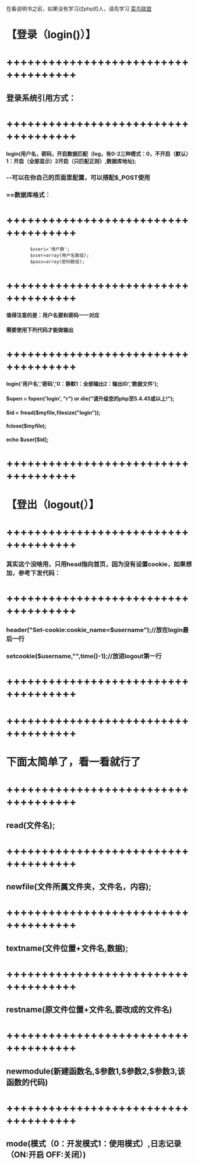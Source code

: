 <p>在看说明书之前，如果没有学习过php的人，请先学习
<a href="https://www.runoob.com/php/">菜鸟联盟</a></p>

<h1>【登录（login()）】</h1>

<h1>++++++++++++++++++++++++++++++++++++</h1>

<h2>登录系统引用方式：</h2>

<h1>++++++++++++++++++++++++++++++++++++</h1>

<h4>login(用户名，密码，开启数据匹配（log，有0-2三种模式：0，不开启（默认）1：开启（全部显示）2开启（只匹配正则）,数据库地址);</h4>

<h3>--可以在你自己的页面里配置，可以搭配$_POST使用</h3>

<h3>==数据库格式：</h3>

<h1>++++++++++++++++++++++++++++++++++++</h1>

<pre><code>         $useri=&#39;用户数&#39;;               
         $user=array(用户名数组);
         $pass=array(密码数组);</code></pre>

<h1>++++++++++++++++++++++++++++++++++++</h1>

<h4>值得注意的是：用户名要和密码一一对应</h4>

<h4>需要使用下列代码才能做输出</h4>

<h1>++++++++++++++++++++++++++++++++++++</h1>

<h4>login(&#39;用户名&#39;,&#39;密码&#39;,&#39;0：静默1：全部输出2：输出ID&#39;,&#39;数据文件&#39;);</h4>

<h4>$open = fopen(&#39;login&#39;, &quot;r&quot;) or die(&quot;请升级您的php至5.4.45或以上!&quot;);</h4>

<h4>$id = fread($myfile,filesize(&quot;login&quot;));</h4>

<h4>fclose($myfile);</h4>

<h4>echo $user[$id];</h4>

<h1>++++++++++++++++++++++++++++++++++++</h1>

<h1>【登出（logout(）】</h1>

<h1>++++++++++++++++++++++++++++++++++++</h1>

<h3>其实这个没啥用，只用head指向首页，因为没有设置cookie，如果想加，参考下发代码：</h3>

<h1>++++++++++++++++++++++++++++++++++++</h1>

<h3>header(&quot;Set-cookie:cookie_name=$username&quot;);//放在login最后一行</h3>

<h3>setcookie($username,&quot;&quot;,time()-1);//放进logout第一行</h3>

<h1>++++++++++++++++++++++++++++++++++++</h1>

<h1>++++++++++++++++++++++++++++++++++++</h1>

<h1>下面太简单了，看一看就行了</h1>

<h1>++++++++++++++++++++++++++++++++++++</h1>

<h2>read(文件名);</h2>

<h1>++++++++++++++++++++++++++++++++++++</h1>

<h2>newfile(文件所属文件夹，文件名，内容);</h2>

<h1>++++++++++++++++++++++++++++++++++++</h1>

<h2>textname(文件位置+文件名,数据);</h2>

<h1>++++++++++++++++++++++++++++++++++++</h1>

<h2>restname(原文件位置+文件名,要改成的文件名)</h2>

<h1>++++++++++++++++++++++++++++++++++++</h1>

<h2>newmodule(新建函数名,$参数1,$参数2,$参数3,该函数的代码)</h2>

<h1>++++++++++++++++++++++++++++++++++++</h1>

<h2>mode(模式（0：开发模式1：使用模式）,日志记录（ON:开启 OFF:关闭）)</h2>
